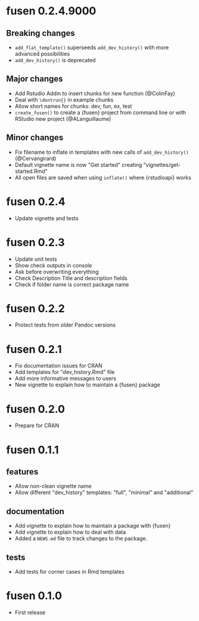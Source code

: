 # fusen 0.2.4.9000

## Breaking changes

* `add_flat_template()` superseeds `add_dev_history()` with more advanced possibilities
* `add_dev_history()` is deprecated

## Major changes

* Add Rstudio Addin to insert chunks for new function (@ColinFay)
* Deal with `\dontrun{}` in example chunks
* Allow short names for chunks: dev, fun, ex, test
* `create_fusen()` to create a {fusen} project from command line or with RStudio new project (@ALanguillaume)

## Minor changes

* Fix filename to inflate in templates with new calls of `add_dev_history()` (@Cervangirard)
* Default vignette name is now "Get started" creating "vignettes/get-started.Rmd"
* All open files are saved when using `inflate()` where {rstudioapi} works

# fusen 0.2.4

* Update vignette and tests

# fusen 0.2.3

* Update unit tests
* Show check outputs in console
* Ask before overwriting everything
* Check Description Title and description fields
* Check if folder name is correct package name

# fusen 0.2.2

* Protect tests from older Pandoc versions

# fusen 0.2.1

* Fix documentation issues for CRAN
* Add templates for "dev_history.Rmd" file
* Add more informative messages to users
* New vignette to explain how to maintain a {fusen} package

# fusen 0.2.0

* Prepare for CRAN

# fusen 0.1.1

## features

* Allow non-clean vignette name
* Allow different "dev_history" templates: "full", "minimal" and "additional"

## documentation

* Add vignette to explain how to maintain a package with {fusen}
* Add vignette to explain how to deal with data
* Added a `NEWS.md` file to track changes to the package.

## tests

* Add tests for corner cases in Rmd templates

# fusen 0.1.0

* First release
